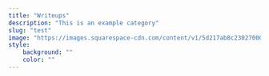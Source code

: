 ```yaml
---
title: "Writeups"
description: "This is an example category"
slug: "test"
image: "https://images.squarespace-cdn.com/content/v1/5d217ab8c2302700019c64b4/1575922826333-RUDR7CBLNQK5Z2Y1INA0/CTF+Logo+Photo+White+on+Black.jpg"
style:
    background: ""
    color: ""
---
```

